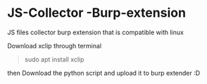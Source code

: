 # JS-Collector -Burp-extension
JS files collector burp extension  that is compatible with linux 

Download xclip through terminal

> sudo apt install xclip

then Download the python script and upload it to burp extender :D
